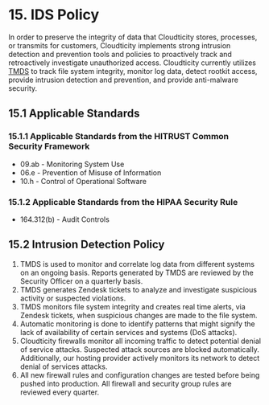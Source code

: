 # 15. IDS Policy

In order to preserve the integrity of data that Cloudticity stores, processes, or transmits for customers, Cloudticity implements strong intrusion detection and prevention tools and policies to proactively track and retroactively investigate unauthorized access. Cloudticity currently utilizes [TMDS](https://www.trendmicro.com) to track file system integrity, monitor log data, detect rootkit access, provide intrusion detection and prevention, and provide anti-malware security.

## 15.1 Applicable Standards

### 15.1.1 Applicable Standards from the HITRUST Common Security Framework

* 09.ab - Monitoring System Use
* 06.e - Prevention of Misuse of Information
* 10.h - Control of Operational Software

### 15.1.2 Applicable Standards from the HIPAA Security Rule

* 164.312(b) - Audit Controls

## 15.2 Intrusion Detection Policy

1. TMDS is used to monitor and correlate log data from different systems on an ongoing basis. Reports generated by TMDS are reviewed by the Security Officer on a quarterly basis.
2. TMDS generates Zendesk tickets to analyze and investigate suspicious activity or suspected violations.
3. TMDS monitors file system integrity and creates real time alerts, via Zendesk tickets, when suspicious changes are made to the file system.
4. Automatic monitoring is done to identify patterns that might signify the lack of availability of certain services and systems (DoS attacks).
5. Cloudticity firewalls monitor all incoming traffic to detect potential denial of service attacks. Suspected attack sources are blocked automatically. Additionally, our hosting provider actively monitors its network to detect denial of services attacks.
6. All new firewall rules and configuration changes are tested before being pushed into production. All firewall and security group rules are reviewed every quarter.
